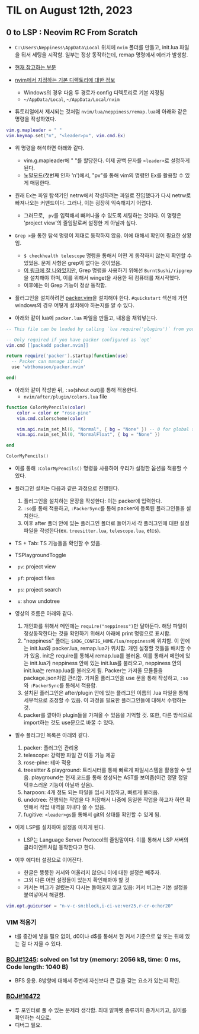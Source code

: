 # **TIL on August 12th, 2023**

## 0 to LSP : Neovim RC From Scratch
* `C:\Users\Neppiness\AppData\Local` 위치에 `nvim` 폴더를 만들고, init.lua 파일을 둬서 세팅을 시작함. 일부는 정상 동작하는데, remap 명령에서 에러가 발생함.
* [현재 참고하는 부분](https://youtu.be/w7i4amO_zaE?list=PLm323Lc7iSW_wuxqmKx_xxNtJC_hJbQ7R&t=167)
* [nvim에서 지정하는 기본 디렉토리에 대한 정보](https://neovim.io/doc/user/starting.html#base-directories)
  -  Windows의 경우 다음 두 경로가 config 디렉토리로 기본 지정됨
  -  `~/AppData/Local`, `~/AppData/Local/nvim`

* 튜토리얼에서 제시되는 것처럼 `nvim/lua/neppiness/remap.lua`에 아래와 같은 명령을 작성하였다.
```lua
vim.g.mapleader = " "
vim.keymap.set("n", "<leader>pv", vim.cmd.Ex)
```
* 위 명령을 해석하면 아래와 같다.
  - vim.g.mapleader에 " "를 할당한다. 이제 공백 문자를 `<leader>`로 설정하게 된다.
  - 노말모드(첫번째 인자 'n')에서, "<leader>pv"를 통해 vim의 명령인 Ex를 활용할 수 있게 매핑한다.
* 원래 Ex는 파일 탐색기인 netrw에서 작성하려는 파일로 진입했다가 다시 netrw로 빠져나오는 커맨드이다. 그러나, 이는 굉장히 익숙해지기 어렵다.
  - 그러므로, ` pv`를 입력해서 빠져나올 수 있도록 세팅하는 것이다. 이 명령은 'project view'의 줄임말로써 설정한 게 아닐까 싶다.

* `Grep >`을 통한 탐색 명령이 제대로 동작하지 않음. 이에 대해서 확인이 필요한 상황임.
  * `$ checkhealth telescope` 명령을 통해서 어떤 게 동작하지 않는지 확인할 수 있었음. 문제 사항은 grep이 없다는 것이었음.
  * [이 링크에 잘 나와있지만,](https://github.com/nvim-telescope/telescope.nvim#suggested-dependencies) Grep 명령을 사용하기 위해선 `BurntSushi/ripgrep`을 설치해야 하며, 이를 위해서 winget을 사용한 뒤 컴퓨터를 재시작했다.
  * 이후에는 이 Grep 기능이 정상 동작함.

* 플러그인을 설치하려면 [packer.vim](https://github.com/wbthomason/packer.nvim)을 설치해야 한다. `#quickstart` 섹션에 가면 windows의 경우 어떻게 설치해야 하는지를 알 수 있다.
* 아래와 같이 lua에 `packer.lua` 파일을 만들고, 내용을 채워넣는다.
```lua
-- This file can be loaded by calling `lua require('plugins')` from your init.vim

-- Only required if you have packer configured as `opt`
vim.cmd [[packadd packer.nvim]]

return require('packer').startup(function(use)
  -- Packer can manage itself
  use 'wbthomason/packer.nvim'

end)
```

* 아래와 같이 작성한 뒤, `:so`(shout out)를 통해 적용한다.
  - `nvim/after/plugin/colors.lua` file
```lua
function ColorMyPencils(color)
	color = color or "rose-pine"
	vim.cmd.colorscheme(color)

	vim.api.nvim_set_hl(0, "Normal", { bg = "None" }) -- 0 for global space, "Normal": vim, background
	vim.api.nvim_set_hl(0, "NormalFloat", { bg = "None" })

end

ColorMyPencils()

```
  - 이를 통해 `:ColorMyPencils()` 명령을 사용하여 우리가 설정한 옵션을 적용할 수 있다.

* 플러그인 설치는 다음과 같은 과정으로 진행된다.
  1. 플러그인을 설치하는 문장을 작성한다: 이는 packer에 입력한다.
  2. `:so`를 통해 적용하고, `:PackerSync`를 통해 packer에 등록된 플러그인들을 설치한다.
  3. 이후 after 폴더 안에 있는 플러그인 폴더로 들어가서 각 플러그인에 대한 설정 파일을 작성한다(ex. `treesitter.lua`, `telescope.lua`, etcs).

* TS + Tab: TS 기능들을 확인할 수 있음.
* TSPlaygroundToggle

* ` pv`: project view
* ` pf`: project files
* ` ps`: project search
* ` u`: show undotree

* 영상의 흐름은 아래와 같다.
  1. 개인화를 위해서 메인에는 `require("neppiness")`만 달아둔다. 해당 파일이 정상동작한다는 것을 확인하기 위해서 아래에 print 명령으로 표시함.
  2. "neppiness" 폴더는 `$XDG_CONFIG_HOME/lua/neppiness`에 위치함. 이 안에는 init.lua와 packer.lua, remap.lua가 위치함. 개인 설정할 것들을 배치할 수가 있음. init은 require를 통해서 remap.lua를 불러옴. 이를 통해서 메인에 있는 init.lua가 neppiness 안에 있는 init.lua를 불러오고, neppiness 안의 init.lua는 remap.lua를 불러오게 됨. Packer는 가져올 모듈들을 package.json처럼 관리함. 가져올 플러그인을 use 문을 통해 작성하고, `:so`와 `:PackerSync`를 통해서 적용함.
  3. 설치된 플러그인은 after/plugin 안에 있는 플러그인 이름의 .lua 파일을 통해 세부적으로 조정할 수 있음. 이 과정을 필요한 플러그인들에 대해서 수행하는 것.
  4. packer를 깔아야 plugin들을 가져올 수 있음을 기억할 것. 또한, 다른 방식으로 import하는 것도 use문으로 바꿀 수 있다.

* 필수 플러그인 목록은 아래와 같다.
  1. packer: 플러그인 관리용
  2. telescope: 강력한 파일 간 이동 기능 제공
  3. rose-pine: 테마 적용
  4. treesitter & playground: 트리시터를 통해 빠르게 파일시스템을 활용할 수 있음. playground는 현재 코드를 통해 생성되는 AST를 보여줌(이건 정말 정말 덕후스러운 기능이 아닐까 싶음).
  5. harpoon: 4개 정도 되는 파일을 임시 저장하고, 빠르게 불러옴.
  6. undotree: 진행되는 작업을 다 저장해서 나중에 동일한 작업을 하고자 하면 확인해서 작업 내역을 꺼내다 쓸 수 있음.
  7. fugitive: `<leader>gs`를 통해서 git의 상태를 확인할 수 있게 됨.

* 이제 LSP를 설치하여 설정을 마치게 된다.
  - LSP는 Language Server Protocol의 줄임말이다. 이를 통해서 LSP 서버의 클라이언트처럼 동작한다고 한다.

* 이후 에디터 설정으로 이어진다.
  - 한글은 뚱뚱한 커서와 어울리지 않으니 이에 대한 설정은 빼주자.
  - 그외 다른 어떤 설정들이 있는지 확인해봐야 할 것
  - 커서는 버그가 걸렸는지 다시는 돌아오지 않고 있음: 커서 버그는 기본 설정을 붙여넣어서 해결함.

```lua
vim.opt.guicursor = "n-v-c-sm:block,i-ci-ve:ver25,r-cr-o:hor20"
```


### VIM 적응기
* t를 중간에 넣을 필요 없이, d0이나 d$를 통해서 현 커서 기준으로 앞 또는 뒤에 있는 걸 다 지울 수 있다.

### [BOJ#1245](/Problem%20Solving/boj/random%20defense/1245-08-12-2023.cpp): solved on 1st try (memory: 2056 kB, time: 0 ms, Code length: 1040 B)
* BFS 응용. 8방향에 대해서 주변에 자신보다 큰 값을 갖는 요소가 있는지 확인.

### [BOJ#16472](/Problem%20Solving/boj/random%20defense/16472-08-12-2023.cpp)
* 투 포인터로 풀 수 있는 문제라 생각함. 최대 알파벳 종류까지 증가시키고, 길이를 확인하는 식으로.
* 디버그 필요.
